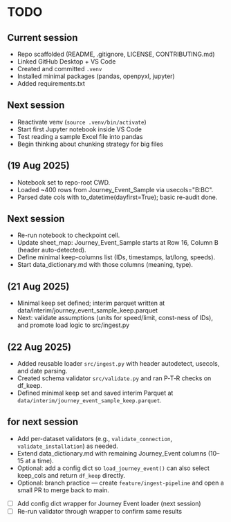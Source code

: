 # TODO

## Current session
- Repo scaffolded (README, .gitignore, LICENSE, CONTRIBUTING.md)
- Linked GitHub Desktop + VS Code
- Created and committed `.venv`
- Installed minimal packages (pandas, openpyxl, jupyter)
- Added requirements.txt

## Next session
- Reactivate venv (`source .venv/bin/activate`)
- Start first Jupyter notebook inside VS Code
- Test reading a sample Excel file into pandas
- Begin thinking about chunking strategy for big files

## (19 Aug 2025)
- Notebook set to repo-root CWD.
- Loaded ~400 rows from Journey_Event_Sample via usecols="B:BC".
- Parsed date cols with to_datetime(dayfirst=True); basic re-audit done.

## Next session
- Re-run notebook to checkpoint cell.
- Update sheet_map: Journey_Event_Sample starts at Row 16, Column B (header auto-detected).
- Define minimal keep-columns list (IDs, timestamps, lat/long, speeds).
- Start data_dictionary.md with those columns (meaning, type).

## (21 Aug 2025)
- Minimal keep set defined; interim parquet written at data/interim/journey_event_sample_keep.parquet
- Next: validate assumptions (units for speed/limit, const-ness of IDs), and promote load logic to src/ingest.py

## (22 Aug 2025)
- Added reusable loader `src/ingest.py` with header autodetect, usecols, and date parsing.
- Created schema validator `src/validate.py` and ran P‑T‑R checks on df_keep.
- Defined minimal keep set and saved interim Parquet at `data/interim/journey_event_sample_keep.parquet`.

## for next session
- Add per-dataset validators (e.g., `validate_connection`, `validate_installation`) as needed.
- Extend data_dictionary.md with remaining Journey_Event columns (10–15 at a time).
- Optional: add a config dict so `load_journey_event()` can also select keep_cols and return `df_keep` directly.
- Optional: branch practice — create `feature/ingest-pipeline` and open a small PR to merge back to main.
- [ ] Add config dict wrapper for Journey Event loader (next session)
- [ ] Re-run validator through wrapper to confirm same results